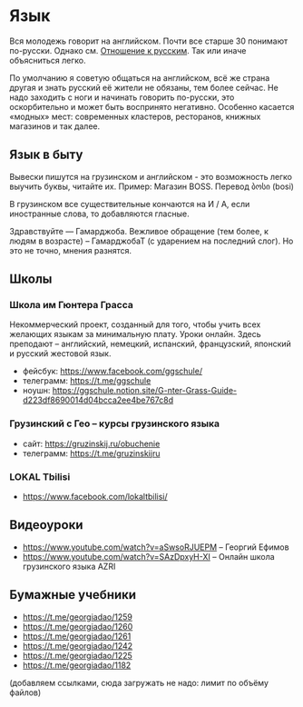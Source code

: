 # Язык

Вся молодежь говорит на английском. Почти все старше 30 понимают по-русски. Однако см. [Отношение к русским](/attitude). Так или иначе объясниться легко.

По умолчанию я советую общаться на английском, всё же страна другая и знать русский её жители не обязаны, тем более сейчас. Не надо заходить с ноги и начинать говорить по-русски, это оскорбительно и может быть воспринято негативно. Особенно касается «модных» мест: современных кластеров, ресторанов, книжных магазинов и так далее.

## Язык в быту
Вывески пишутся на грузинском и английском - это возможность легко выучить буквы, читайте их. Пример: Магазин BOSS. Перевод ბოსი (bosi)

В грузинском все существительные кончаются на И / А, если иностранные слова, то добавляются гласные.

Здравствуйте — Гамарджоба. Вежливое обращение (тем более, к людям в возрасте) – ГамарджобаТ (с ударением на последний слог). Но это не точно, мнения разнятся.

## Школы
### Школа им Гюнтера Грасса
Некоммерческий проект, созданный для того, чтобы учить всех желающих языкам за минимальную плату. Уроки онлайн. Здесь преподают – английский, немецкий, испанский, французский, японский и русский жестовой язык. 
 * фейсбук: https://www.facebook.com/ggschule/
 * телеграмм: https://t.me/ggschule 
 * ноушн: https://ggschule.notion.site/G-nter-Grass-Guide-d223df8690014d04bcca2ee4be767c8d 

### Грузинский с Гео – курсы грузинского языка
 * сайт: https://gruzinskij.ru/obuchenie 
 * телеграмм: https://t.me/gruzinskijru 

### LOKAL Tbilisi
 * https://www.facebook.com/lokaltbilisi/

## Видеоуроки
 * https://www.youtube.com/watch?v=aSwsoRJUEPM – Георгий Ефимов
 * https://www.youtube.com/watch?v=SAzDpxyH-XI – Онлайн школа грузинского языка AZRI

## Бумажные учебники
* https://t.me/georgiadao/1259
* https://t.me/georgiadao/1260
* https://t.me/georgiadao/1261
* https://t.me/georgiadao/1242
* https://t.me/georgiadao/1225
* https://t.me/georgiadao/1182

(добавляем ссылками, cюда загружать не надо: лимит по объёму файлов)
